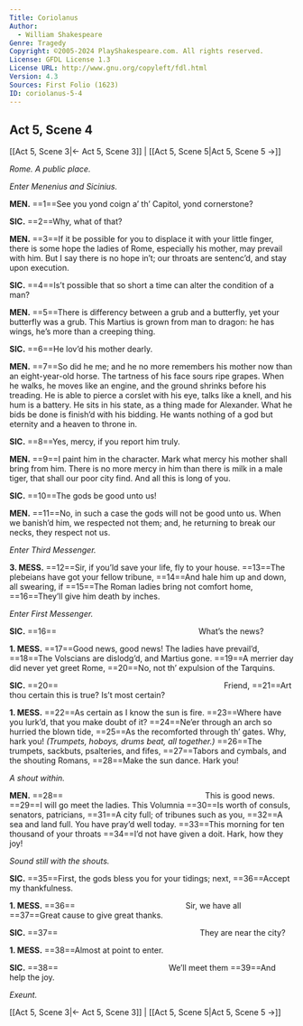 ```yaml
---
Title: Coriolanus
Author: 
  - William Shakespeare
Genre: Tragedy
Copyright: ©2005-2024 PlayShakespeare.com. All rights reserved.
License: GFDL License 1.3
License URL: http://www.gnu.org/copyleft/fdl.html
Version: 4.3
Sources: First Folio (1623)
ID: coriolanus-5-4
---
```


## Act 5, Scene 4
[[Act 5, Scene 3|← Act 5, Scene 3]] | [[Act 5, Scene 5|Act 5, Scene 5 →]]

*Rome. A public place.*

*Enter Menenius and Sicinius.*

**MEN.**
==1==See you yond coign a’ th’ Capitol, yond cornerstone?

**SIC.**
==2==Why, what of that?

**MEN.**
==3==If it be possible for you to displace it with your little finger, there is some hope the ladies of Rome, especially his mother, may prevail with him. But I say there is no hope in’t; our throats are sentenc’d, and stay upon execution.

**SIC.**
==4==Is’t possible that so short a time can alter the condition of a man?

**MEN.**
==5==There is differency between a grub and a butterfly, yet your butterfly was a grub. This Martius is grown from man to dragon: he has wings, he’s more than a creeping thing.

**SIC.**
==6==He lov’d his mother dearly.

**MEN.**
==7==So did he me; and he no more remembers his mother now than an eight-year-old horse. The tartness of his face sours ripe grapes. When he walks, he moves like an engine, and the ground shrinks before his treading. He is able to pierce a corslet with his eye, talks like a knell, and his hum is a battery. He sits in his state, as a thing made for Alexander. What he bids be done is finish’d with his bidding. He wants nothing of a god but eternity and a heaven to throne in.

**SIC.**
==8==Yes, mercy, if you report him truly.

**MEN.**
==9==I paint him in the character. Mark what mercy his mother shall bring from him. There is no more mercy in him than there is milk in a male tiger, that shall our poor city find. And all this is long of you.

**SIC.**
==10==The gods be good unto us!

**MEN.**
==11==No, in such a case the gods will not be good unto us. When we banish’d him, we respected not them; and, he returning to break our necks, they respect not us.

*Enter Third Messenger.*

**3. MESS.**
==12==Sir, if you’ld save your life, fly to your house.
==13==The plebeians have got your fellow tribune,
==14==And hale him up and down, all swearing, if
==15==The Roman ladies bring not comfort home,
==16==They’ll give him death by inches.

*Enter First Messenger.*

**SIC.**
==16==                  What’s the news?

**1. MESS.**
==17==Good news, good news! The ladies have prevail’d,
==18==The Volscians are dislodg’d, and Martius gone.
==19==A merrier day did never yet greet Rome,
==20==No, not th’ expulsion of the Tarquins.

**SIC.**
==20==                     Friend,
==21==Art thou certain this is true? Is’t most certain?

**1. MESS.**
==22==As certain as I know the sun is fire.
==23==Where have you lurk’d, that you make doubt of it?
==24==Ne’er through an arch so hurried the blown tide,
==25==As the recomforted through th’ gates. Why, hark you!
*(Trumpets, hoboys, drums beat, all together.)*
==26==The trumpets, sackbuts, psalteries, and fifes,
==27==Tabors and cymbals, and the shouting Romans,
==28==Make the sun dance. Hark you!

*A shout within.*

**MEN.**
==28==                  This is good news.
==29==I will go meet the ladies. This Volumnia
==30==Is worth of consuls, senators, patricians,
==31==A city full; of tribunes such as you,
==32==A sea and land full. You have pray’d well today.
==33==This morning for ten thousand of your throats
==34==I’d not have given a doit. Hark, how they joy!

*Sound still with the shouts.*

**SIC.**
==35==First, the gods bless you for your tidings; next,
==36==Accept my thankfulness.

**1. MESS.**
==36==              Sir, we have all
==37==Great cause to give great thanks.

**SIC.**
==37==                  They are near the city?

**1. MESS.**
==38==Almost at point to enter.

**SIC.**
==38==              We’ll meet them
==39==And help the joy.

*Exeunt.*

[[Act 5, Scene 3|← Act 5, Scene 3]] | [[Act 5, Scene 5|Act 5, Scene 5 →]]